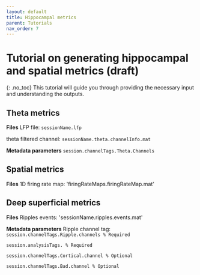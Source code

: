 ```yaml
---
layout: default
title: Hippocampal metrics
parent: Tutorials
nav_order: 7
---
```

# Tutorial on generating hippocampal and spatial metrics (draft)
{: .no_toc}
This tutorial will guide you through providing the necessary input and understanding the outputs.

## Theta metrics
**Files**
LFP file: `sessionName.lfp`

theta filtered channel: `sessionName.theta.channelInfo.mat`

**Metadata parameters**
`session.channelTags.Theta.Channels`

## Spatial metrics
**Files**
1D firing rate map: 'firingRateMaps.firingRateMap.mat'

## Deep superficial metrics
**Files**
Ripples events: 'sessionName.ripples.events.mat'

**Metadata parameters**
Ripple channel tag: `session.channelTags.Ripple.channels % Required` 

`session.analysisTags. % Required`

`session.channelTags.Cortical.channel % Optional`

`session.channelTags.Bad.channel % Optional`
